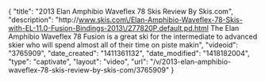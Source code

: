 {
    "title": "2013 Elan Amphibio Waveflex 78 Skis Review By Skis.com",
    "description": "http:\/\/www.skis.com\/Elan-Amphibio-Waveflex-78-Skis-with-EL-11.0-Fusion-Bindings-2013\/277820P,default,pd.html  The Elan Amphibio Waveflex 78 Fusion is a great ski for the intermediate to advanced skier who will spend almost all of their time on piste makin",
    "videoid": "3765909",
    "date_created": "1411361132",
    "date_modified": "1418182004",
    "type": "captivate",
    "layout": "video",
    "url": "\/v\/2013-elan-amphibio-waveflex-78-skis-review-by-skis-com\/3765909"
}